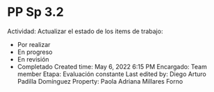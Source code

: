 # PP Sp 3.2

Actividad: Actualizar el estado de los items de trabajo:
- Por realizar 
- En progreso 
- En revisión 
- Completado
Created time: May 6, 2022 6:15 PM
Encargado: Team member
Etapa: Evaluación constante
Last edited by: Diego Arturo Padilla Domínguez
Property: Paola Adriana Millares Forno